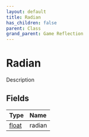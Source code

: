 ```yaml
---
layout: default
title: Radian
has_children: false
parent: Class
grand_parent: Game Reflection
---
```

# Radian
Description 

## Fields

| Type | Name |
|:-------------|:--------------|
| [float](/docs/game-reflection/components/float) | radian |

